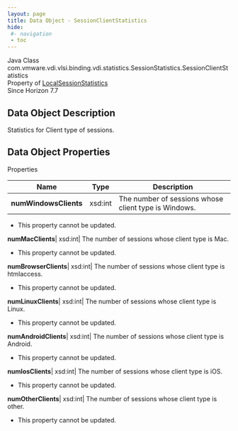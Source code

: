 ```yaml
---
layout: page
title: Data Object - SessionClientStatistics
hide:
 #- navigation
 - toc
---
```






Java Class
    com.vmware.vdi.vlsi.binding.vdi.statistics.SessionStatistics.SessionClientStatistics  
Property of
     [LocalSessionStatistics](vdi.statistics.SessionStatistics.LocalSessionStatistics.md#field_detail)  
Since 
    Horizon 7.7

## Data Object Description 

Statistics for Client type of sessions. 

## Data Object Properties

Properties

Name |  Type |  Description   
---|---|---  
**numWindowsClients**|  xsd:int|  The number of sessions whose client type is Windows.   


* This property cannot be updated.

  
**numMacClients**|  xsd:int|  The number of sessions whose client type is Mac.   


* This property cannot be updated.

  
**numBrowserClients**|  xsd:int|  The number of sessions whose client type is htmlaccess.   


* This property cannot be updated.

  
**numLinuxClients**|  xsd:int|  The number of sessions whose client type is Linux.   


* This property cannot be updated.

  
**numAndroidClients**|  xsd:int|  The number of sessions whose client type is Android.   


* This property cannot be updated.

  
**numIosClients**|  xsd:int|  The number of sessions whose client type is iOS.   


* This property cannot be updated.

  
**numOtherClients**|  xsd:int|  The number of sessions whose client type is other.   


* This property cannot be updated.

  
  
  

  
  

